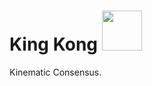 # King Kong <img src="https://raw.github.com/adrn/KingKong/master/misc/kingkong-01.png" height="64px" />

Kinematic Consensus.
